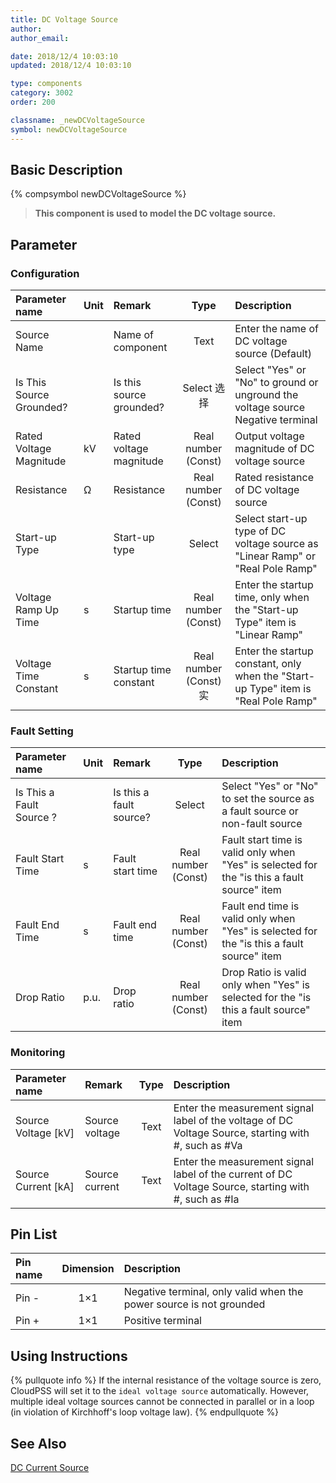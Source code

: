 ```yaml
---
title: DC Voltage Source
author:
author_email:

date: 2018/12/4 10:03:10
updated: 2018/12/4 10:03:10

type: components
category: 3002
order: 200

classname: _newDCVoltageSource
symbol: newDCVoltageSource
---
```


## Basic Description

{% compsymbol newDCVoltageSource %}

> **This component is used to model the DC voltage source.**

## Parameter

### Configuration

| Parameter name           | Unit | Remark                   |         Type          | Description                                                                        |
| :----------------------- | :--- | :----------------------- | :-------------------: | :--------------------------------------------------------------------------------- |
| Source Name              |      | Name of component        |         Text          | Enter the name of DC voltage source (Default)                                      |
| Is This Source Grounded? |      | Is this source grounded? |      Select 选择      | Select "Yes" or "No" to ground or unground the voltage source Negative terminal    |
| Rated Voltage Magnitude  | kV   | Rated voltage magnitude  |  Real number (Const)  | Output voltage magnitude of DC voltage source                                      |
| Resistance               | Ω    | Resistance               |  Real number (Const)  | Rated resistance of DC voltage source                                              |
| Start-up Type            |      | Start-up type            |        Select         | Select start-up type of DC voltage source as "Linear Ramp" or "Real Pole Ramp"     |
| Voltage Ramp Up Time     | s    | Startup time             |  Real number (Const)  | Enter the startup time, only when the "Start-up Type" item is "Linear Ramp"        |
| Voltage Time Constant    | s    | Startup time constant    | Real number (Const)实 | Enter the startup constant, only when the "Start-up Type" item is "Real Pole Ramp" |

### Fault Setting

| Parameter name           | Unit | Remark                  |        Type         | Description                                                                                 |
| :----------------------- | :--- | :---------------------- | :-----------------: | :------------------------------------------------------------------------------------------ |
| Is This a Fault Source ? |      | Is this a fault source? |       Select        | Select "Yes" or "No" to set the source as a fault source or non-fault source                |
| Fault Start Time         | s    | Fault start time        | Real number (Const) | Fault start time is valid only when "Yes" is selected for the "is this a fault source" item |
| Fault End Time           | s    | Fault end time          | Real number (Const) | Fault end time is valid only when "Yes" is selected for the "is this a fault source" item   |
| Drop Ratio               | p.u. | Drop ratio              | Real number (Const) | Drop Ratio is valid only when "Yes" is selected for the "is this a fault source" item       |

### Monitoring

| Parameter name        | Remark         | Type | Description                                                                                          |
| :-------------------- | :------------- | :--: | :--------------------------------------------------------------------------------------------------- |
| Source Voltage \[kV\] | Source voltage | Text | Enter the measurement signal label of the voltage of DC Voltage Source, starting with #, such as #Va |
| Source Current \[kA\] | Source current | Text | Enter the measurement signal label of the current of DC Voltage Source, starting with #, such as #Ia |

## Pin List

| Pin name | Dimension | Description                                                         |
| :------- | :-------: | :------------------------------------------------------------------ |
| Pin -    |    1×1    | Negative terminal, only valid when the power source is not grounded |
| Pin +    |    1×1    | Positive terminal                                                   |

## Using Instructions

{% pullquote info %}
If the internal resistance of the voltage source is zero, CloudPSS will set it to the `ideal voltage source` automatically. However, multiple ideal voltage sources cannot be connected in parallel or in a loop (in violation of Kirchhoff's loop voltage law).
{% endpullquote %}

## See Also

[DC Current Source](comp_newDCCurrentSource.md)
